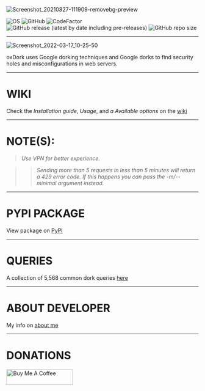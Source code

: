 ![Screenshot_20210827-111909-removebg-preview](https://user-images.githubusercontent.com/74001397/131107876-db415339-0c1d-4876-8665-fe9b76c4518c.png)

![OS](https://img.shields.io/badge/OS-GNU%2FLinux-red?style=for-the-badge&logo=linux)
![GitHub](https://img.shields.io/github/license/rly0nheart/oxdork?style=for-the-badge&logo=github)
![CodeFactor](https://www.codefactor.io/repository/github/rly0nheart/oxdork/badge?style=for-the-badge&logo=codefactor)
![GitHub release (latest by date including pre-releases)](https://img.shields.io/github/v/release/rly0nheart/oxdork?include_prereleases&style=for-the-badge&logo=github)
![GitHub repo size](https://img.shields.io/github/repo-size/rly0nheart/oxdork?style=for-the-badge&logo=github)

***
![Screenshot_2022-03-17_10-25-50](https://user-images.githubusercontent.com/74001397/158896243-8f05629b-5efe-4174-ada8-85569d512e01.png)

oxDork uses Google dorking techniques and Google dorks to find security holes and misconfigurations in web servers.

***
# WIKI
Check the *Installation guide*, *Usage*, and *a
Available options* on the [wiki](https://github.com/rly0nheart/oxdork/wiki/)

***
# NOTE(S):
> *Use VPN for better experience.*

>> *Sending more than 5 requests in less than 5 minutes will return a 429 error code. If this happens you can pass the -m/--minimal argument instead.*

***
# PYPI PACKAGE
View package on [PyPI](https://pypi.org/project/oxdork)

***
# QUERIES
A collection of 5,568 common dork queries [here](https://github.com/rly0nheart/oxdork/tree/master/dork_queries)

***
# ABOUT DEVELOPER
My info on [about me](https://about.me/rly0nheart)

***
# DONATIONS
<a href="https://www.buymeacoffee.com/189381184" target="_blank"><img src="https://cdn.buymeacoffee.com/buttons/default-orange.png" alt="Buy Me A Coffee" height="41" width="174"></a>
